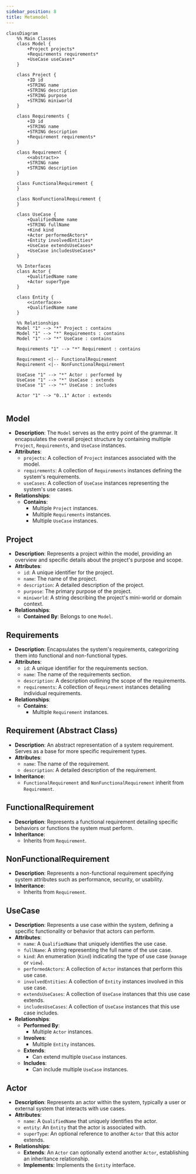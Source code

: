 ```yaml
---
sidebar_position: 8
title: Metamodel
---
```

```mermaid
classDiagram
    %% Main Classes
    class Model {
        +Project projects*
        +Requirements requirements*
        +UseCase useCases*
    }

    class Project {
        +ID id
        +STRING name
        +STRING description
        +STRING purpose
        +STRING miniworld
    }

    class Requirements {
        +ID id
        +STRING name
        +STRING description
        +Requirement requirements*
    }

    class Requirement {
        <<abstract>>
        +STRING name
        +STRING description
    }

    class FunctionalRequirement {
    }

    class NonFunctionalRequirement {
    }

    class UseCase {
        +QualifiedName name
        +STRING fullName
        +Kind kind
        +Actor performedActors*
        +Entity involvedEntities*
        +UseCase extendsUseCases*
        +UseCase includesUseCases*
    }

    %% Interfaces
    class Actor {
        +QualifiedName name
        +Actor superType
    }

    class Entity {
        <<interface>>
        +QualifiedName name
    }

    %% Relationships
    Model "1" --> "*" Project : contains
    Model "1" --> "*" Requirements : contains
    Model "1" --> "*" UseCase : contains

    Requirements "1" --> "*" Requirement : contains

    Requirement <|-- FunctionalRequirement
    Requirement <|-- NonFunctionalRequirement

    UseCase "1" --> "*" Actor : performed by
    UseCase "1" --> "*" UseCase : extends
    UseCase "1" --> "*" UseCase : includes

    Actor "1" --> "0..1" Actor : extends
    
```


## Model
- **Description**: The `Model` serves as the entry point of the grammar. It encapsulates the overall project structure by containing multiple `Project`, `Requirements`, and `UseCase` instances.
- **Attributes**:
  - `projects`: A collection of `Project` instances associated with the model.
  - `requirements`: A collection of `Requirements` instances defining the system's requirements.
  - `useCases`: A collection of `UseCase` instances representing the system's use cases.
- **Relationships**:
  - **Contains**: 
    - Multiple `Project` instances.
    - Multiple `Requirements` instances.
    - Multiple `UseCase` instances.

## Project
- **Description**: Represents a project within the model, providing an overview and specific details about the project's purpose and scope.
- **Attributes**:
  - `id`: A unique identifier for the project.
  - `name`: The name of the project.
  - `description`: A detailed description of the project.
  - `purpose`: The primary purpose of the project.
  - `miniworld`: A string describing the project's mini-world or domain context.
- **Relationships**:
  - **Contained By**: Belongs to one `Model`.

## Requirements
- **Description**: Encapsulates the system's requirements, categorizing them into functional and non-functional types.
- **Attributes**:
  - `id`: A unique identifier for the requirements section.
  - `name`: The name of the requirements section.
  - `description`: A description outlining the scope of the requirements.
  - `requirements`: A collection of `Requirement` instances detailing individual requirements.
- **Relationships**:
  - **Contains**: 
    - Multiple `Requirement` instances.

## Requirement (Abstract Class)
- **Description**: An abstract representation of a system requirement. Serves as a base for more specific requirement types.
- **Attributes**:
  - `name`: The name of the requirement.
  - `description`: A detailed description of the requirement.
- **Inheritance**:
  - `FunctionalRequirement` and `NonFunctionalRequirement` inherit from `Requirement`.

## FunctionalRequirement
- **Description**: Represents a functional requirement detailing specific behaviors or functions the system must perform.
- **Inheritance**:
  - Inherits from `Requirement`.

## NonFunctionalRequirement
- **Description**: Represents a non-functional requirement specifying system attributes such as performance, security, or usability.
- **Inheritance**:
  - Inherits from `Requirement`.

## UseCase
- **Description**: Represents a use case within the system, defining a specific functionality or behavior that actors can perform.
- **Attributes**:
  - `name`: A `QualifiedName` that uniquely identifies the use case.
  - `fullName`: A string representing the full name of the use case.
  - `kind`: An enumeration (`Kind`) indicating the type of use case (`manage` or `view`).
  - `performedActors`: A collection of `Actor` instances that perform this use case.
  - `involvedEntities`: A collection of `Entity` instances involved in this use case.
  - `extendsUseCases`: A collection of `UseCase` instances that this use case extends.
  - `includesUseCases`: A collection of `UseCase` instances that this use case includes.
- **Relationships**:
  - **Performed By**: 
    - Multiple `Actor` instances.
  - **Involves**: 
    - Multiple `Entity` instances.
  - **Extends**: 
    - Can extend multiple `UseCase` instances.
  - **Includes**: 
    - Can include multiple `UseCase` instances.



## Actor
- **Description**: Represents an actor within the system, typically a user or external system that interacts with use cases.
- **Attributes**:
  - `name`: A `QualifiedName` that uniquely identifies the actor.
  - `entity`: An `Entity` that the actor is associated with.
  - `superType`: An optional reference to another `Actor` that this actor extends.
- **Relationships**:
  - **Extends**: An `Actor` can optionally extend another `Actor`, establishing an inheritance relationship.
  - **Implements**: Implements the `Entity` interface.

